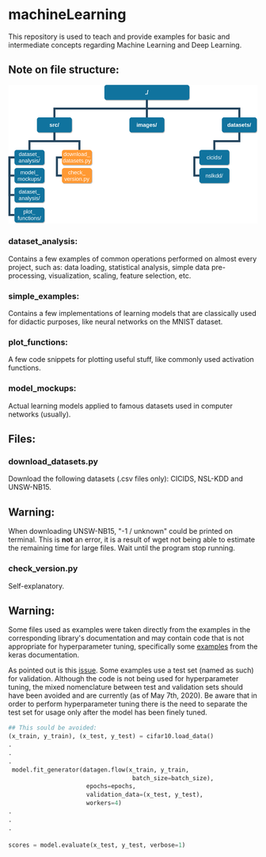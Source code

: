 # machineLearning

This repository is used to teach and provide examples for basic and intermediate concepts regarding Machine Learning and Deep Learning.

## Note on file structure:

![Overview (IT MAY CHANGE)](images/ml_repo_file_system.png?raw=true "Overview")

### dataset_analysis:
  Contains a few examples of common operations performed on almost every project, such as: data loading, statistical analysis, simple data pre-processing, visualization, scaling, feature selection, etc.

### simple_examples:
  Contains a few implementations of learning models that are classically used for didactic purposes, like neural networks on the MNIST dataset.

### plot_functions:
  A few code snippets for plotting useful stuff, like commonly used activation functions.

### model_mockups:
  Actual learning models applied to famous datasets used in computer networks (usually).

## Files:

### download_datasets.py
  Download the following datasets (.csv files only): CICIDS, NSL-KDD and UNSW-NB15.

## Warning:
  When downloading UNSW-NB15, "-1 / unknown" could be printed on terminal. This is **not** an error, it is a result of wget not being able to estimate the remaining time for large files. Wait until the program stop running.

### check_version.py
  Self-explanatory.

## Warning:
  Some files used as examples were taken directly from the examples in the corresponding library's documentation and may contain code that is not appropriate for hyperparameter tuning, specifically some [examples](https://github.com/keras-team/keras/blob/master/examples/cifar10_cnn.py#L80. "examples") from the keras documentation.

  As pointed out is this [issue](https://github.com/keras-team/keras/issues/1753 "issue"). Some examples use a test set (named as such) for validation. Although the code is not being used for hyperparameter tuning, the mixed nomenclature between test and validation sets should have been avoided and are currently (as of May 7th, 2020). Be aware that in order to perform hyperparameter tuning there is the need to separate the test set for usage only after the model has been finely tuned.

  ```python
  ## This sould be avoided:
  (x_train, y_train), (x_test, y_test) = cifar10.load_data()
  .
  .
  .
   model.fit_generator(datagen.flow(x_train, y_train,
                                     batch_size=batch_size),
                        epochs=epochs,
                        validation_data=(x_test, y_test),
                        workers=4)
  .
  .
  .

  scores = model.evaluate(x_test, y_test, verbose=1)
  ```
